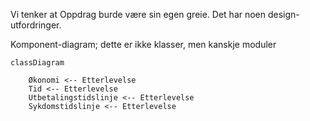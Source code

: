 Vi tenker at Oppdrag burde være sin egen greie. Det har noen design-utfordringer.


Komponent-diagram; dette er ikke klasser, men kanskje moduler
```mermaid
classDiagram

    Økonomi <-- Etterlevelse
    Tid <-- Etterlevelse
    Utbetalingstidslinje <-- Etterlevelse
    Sykdomstidslinje <-- Etterlevelse
```